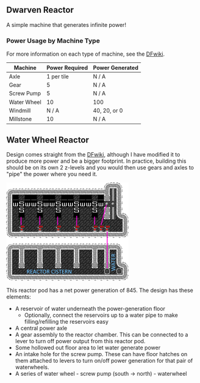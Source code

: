 ## Dwarven Reactor
A simple machine that generates infinite power!

### Power Usage by Machine Type
For more information on each type of machine, see the [DFwiki](https://dwarffortresswiki.org/index.php/DF2014:Machine_component).

| Machine     | Power Required | Power Generated |
| ----------- | -------------- | --------------- |
| Axle        | 1 per tile     | N / A           |
| Gear        | 5              | N / A           |
| Screw Pump  | 5              | N / A           |
| Water Wheel | 10             | 100             |
| Windmill    | N / A          | 40, 20, or 0    |
| Millstone   | 10             | N / A           |

## Water Wheel Reactor
Design comes straight from the [DFwiki](https://dwarffortresswiki.org/index.php/DF2014:Water_wheel#Dwarven_Water_Reactor), although I have modified it to produce more power and be a bigger footprint. In practice, building this should be on its own 2 z-levels and you would then use gears and axles to "pipe" the power where you need it.

![Design of the reactor pod.](img/dwarven-reactor-1.png)

This reactor pod has a net power generation of 845. The design has these elements:

- A reservoir of water underneath the power-generation floor
	- Optionally, connect the reservoirs up to a water pipe to make filling/refilling the reservoirs easy
- A central power axle
- A gear assembly to the reactor chamber. This can be connected to a lever to turn off power output from this reactor pod.
- Some hollowed out floor area to let water generate power
- An intake hole for the screw pump. These can have floor hatches on them attached to levers to turn on/off power generation for that pair of waterwheels.
- A series of water wheel - screw pump (south -> north) - waterwheel